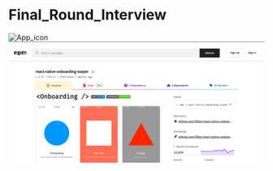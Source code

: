 # Final_Round_Interview

![App_icon](./readme_assets/image.png)
![Onboarding_Package](./readme_assets/onboarding_package.png)